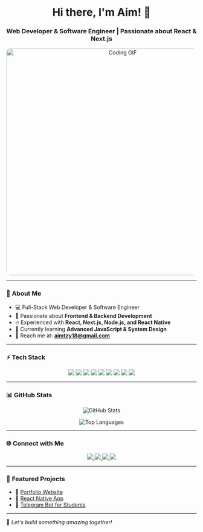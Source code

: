 <h1 align="center">Hi there, I'm Aim! 👋</h1>
<h3 align="center">Web Developer & Software Engineer | Passionate about React & Next.js</h3>

<p align="center">
  <img src="https://media.giphy.com/media/qgQUggAC3Pfv687qPC/giphy.gif" width="600" alt="Coding GIF" style="border-radius: 10px;">
</p>

---

### 🚀 **About Me**
- 💻 Full-Stack Web Developer & Software Engineer  
- 🎯 Passionate about **Frontend & Backend Development**  
- 🔥 Experienced with **React, Next.js, Node.js, and React Native**  
- 🌱 Currently learning **Advanced JavaScript & System Design**  
- 📩 Reach me at: **[aimtzy18@gmail.com](mailto:aimtzy18@gmail.com)**  

---

### ⚡ **Tech Stack**
<p align="center">
  <img src="https://img.shields.io/badge/HTML5-%23E34F26.svg?style=for-the-badge&logo=html5&logoColor=white">
  <img src="https://img.shields.io/badge/CSS3-%231572B6.svg?style=for-the-badge&logo=css3&logoColor=white">
  <img src="https://img.shields.io/badge/JavaScript-%23F7DF1E.svg?style=for-the-badge&logo=javascript&logoColor=black">
  <img src="https://img.shields.io/badge/React-%2361DAFB.svg?style=for-the-badge&logo=react&logoColor=black">
  <img src="https://img.shields.io/badge/Next.js-black?style=for-the-badge&logo=next.js&logoColor=white">
  <img src="https://img.shields.io/badge/Node.js-%23339933.svg?style=for-the-badge&logo=node.js&logoColor=white">
  <img src="https://img.shields.io/badge/React_Native-%2361DAFB.svg?style=for-the-badge&logo=react&logoColor=black">
  <img src="https://img.shields.io/badge/Git-%23F05033.svg?style=for-the-badge&logo=git&logoColor=white">
  <img src="https://img.shields.io/badge/GitHub-%23181717.svg?style=for-the-badge&logo=github&logoColor=white">
</p>

---

### 📊 **GitHub Stats**

<p align="center">
  <img src="https://github-readme-stats.vercel.app/api?username=AimTzy-cloud&show_icons=true&theme=radical" alt="GitHub Stats" />
</p>

<p align="center">
  <img src="https://github-readme-stats.vercel.app/api/top-langs/?username=AimTzy-cloud&layout=compact&theme=radical" alt="Top Languages" />
</p>

---

### 🌐 **Connect with Me**
<p align="center">
  <a href="https://www.linkedin.com/in/muhamad-rizki-ardiansyah-a79067311/">
    <img src="https://img.shields.io/badge/LinkedIn-%230077B5.svg?style=for-the-badge&logo=linkedin&logoColor=white">
  </a>
  <a href="https://github.com/AimTzy-cloud">
    <img src="https://img.shields.io/badge/GitHub-%23181717.svg?style=for-the-badge&logo=github&logoColor=white">
  </a>
  <a href="https://x.com/tzy_aim81917">
    <img src="https://img.shields.io/badge/Twitter-%231DA1F2.svg?style=for-the-badge&logo=twitter&logoColor=white">
  </a>
  <a href="mailto:aimtzy18@gmail.com">
    <img src="https://img.shields.io/badge/Gmail-%23D14836.svg?style=for-the-badge&logo=gmail&logoColor=white">
  </a>
</p>

---

### 📌 **Featured Projects**
- 🔹 [Portfolio Website](https://aimtzy-cloud.github.io/portfolio-bootstrap/)  
- 🔹 [React Native App](https://github.com/aim-tzy/react-native-app)  
- 🔹 [Telegram Bot for Students](https://github.com/aim-tzy/telegram-bot)  

---

🚀 _Let's build something amazing together!_  

